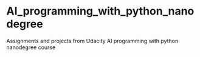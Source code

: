 # AI_programming_with_python_nanodegree

Assignments and projects from Udacity AI programming with python nanodegree course
